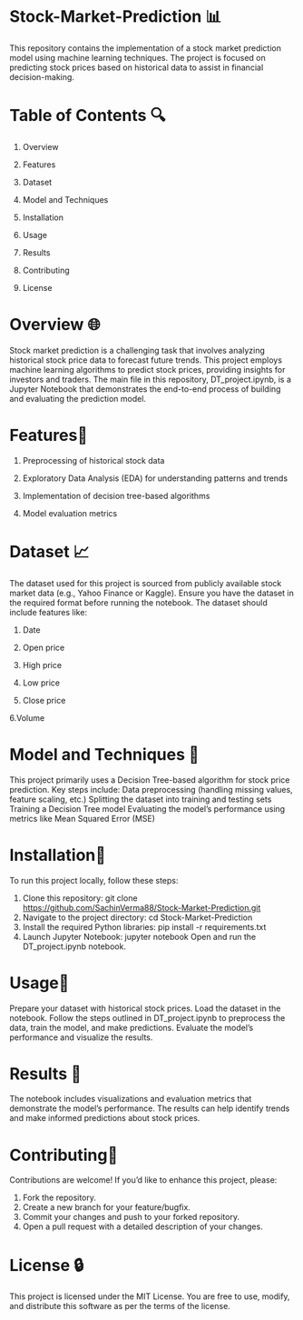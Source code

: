 # Stock-Market-Prediction 📊
This repository contains the implementation of a stock market prediction model using machine learning techniques. The project is focused on predicting stock prices based on historical data to assist in financial decision-making.

# Table of Contents 🔍

1. Overview

2. Features

3. Dataset

4. Model and Techniques

5. Installation

6. Usage

7. Results

8. Contributing

9. License

# Overview 🌐

Stock market prediction is a challenging task that involves analyzing historical stock price data to forecast future trends. This project employs machine learning algorithms to predict stock prices, providing insights for investors and traders.
The main file in this repository, DT_project.ipynb, is a Jupyter Notebook that demonstrates the end-to-end process of building and evaluating the prediction model.

# Features🔧

1. Preprocessing of historical stock data

2. Exploratory Data Analysis (EDA) for understanding patterns and trends

3. Implementation of decision tree-based algorithms

4. Model evaluation metrics

# Dataset 📈

The dataset used for this project is sourced from publicly available stock market data (e.g., Yahoo Finance or Kaggle). Ensure you have the dataset in the required format before running the notebook. The dataset should include features like:

1. Date

2. Open price

3. High price

4. Low price

5. Close price

6.Volume

# Model and Techniques 🎯

This project primarily uses a Decision Tree-based algorithm for stock price prediction. Key steps include:
Data preprocessing (handling missing values, feature scaling, etc.)
Splitting the dataset into training and testing sets
Training a Decision Tree model
Evaluating the model’s performance using metrics like Mean Squared Error (MSE)

# Installation🔄

To run this project locally, follow these steps:

1. Clone this repository: git clone https://github.com/SachinVerma88/Stock-Market-Prediction.git
2. Navigate to the project directory: cd Stock-Market-Prediction
3. Install the required Python libraries: pip install -r requirements.txt
4. Launch Jupyter Notebook: jupyter notebook
Open and run the DT_project.ipynb notebook.

# Usage🔢

Prepare your dataset with historical stock prices.
Load the dataset in the notebook.
Follow the steps outlined in DT_project.ipynb to preprocess the data, train the model, and make predictions.
Evaluate the model’s performance and visualize the results.

# Results 🌟

The notebook includes visualizations and evaluation metrics that demonstrate the model’s performance. The results can help identify trends and make informed predictions about stock prices.

# Contributing🙏

Contributions are welcome! If you’d like to enhance this project, please:

1. Fork the repository.
2. Create a new branch for your feature/bugfix.
3. Commit your changes and push to your forked repository.
4. Open a pull request with a detailed description of your changes.

# License 🔒

This project is licensed under the MIT License. You are free to use, modify, and distribute this software as per the terms of the license.
